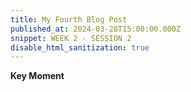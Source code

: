 ```yaml
---
title: My Fourth Blog Post
published_at: 2024-03-28T15:00:00.000Z
snippet: WEEK 2 - SESSION 2
disable_html_sanitization: true 
---
```



**Key Moment**



<!-- # This is h1

## This is h2

_underline_

**bold** -->
